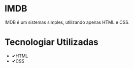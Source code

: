 # IMDB
IMDB é um sistemas simples, utilizando apenas HTML e CSS.


# Tecnologiar Utilizadas
- ✔HTML
- ✔CSS

